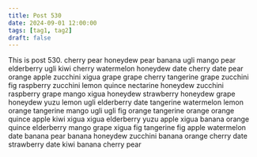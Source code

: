 ```yaml
---
title: Post 530
date: 2024-09-01 12:00:00
tags: [tag1, tag2]
draft: false
---
```

This is post 530.
cherry
pear
honeydew
pear
banana
ugli
mango
pear
elderberry
ugli
kiwi
cherry
watermelon
honeydew
date
cherry
date
pear
orange
apple
zucchini
xigua
grape
grape
cherry
tangerine
grape
zucchini
fig
raspberry
zucchini
lemon
quince
nectarine
honeydew
zucchini
raspberry
grape
mango
xigua
honeydew
strawberry
honeydew
grape
honeydew
yuzu
lemon
ugli
elderberry
date
tangerine
watermelon
lemon
orange
tangerine
mango
ugli
ugli
fig
orange
tangerine
orange
orange
quince
apple
kiwi
xigua
xigua
elderberry
yuzu
apple
xigua
banana
orange
quince
elderberry
mango
grape
xigua
fig
tangerine
fig
apple
watermelon
date
banana
pear
banana
honeydew
zucchini
banana
orange
cherry
date
strawberry
date
kiwi
banana
cherry
pear
